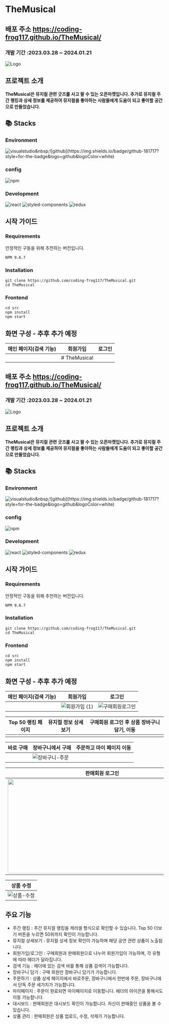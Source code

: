 # TheMusical

## 배포 주소 https://coding-frog117.github.io/TheMusical/

### 개발 기간 :2023.03.28 ~ 2024.01.21

![Logo](https://github.com/coding-frog117/TheMusical/assets/110962765/3322173b-49f0-4037-b2d3-b8f4dea398c9)

## 프로젝트 소개

**TheMusical은 뮤지컬 관련 굿즈를 사고 팔 수 있는 오픈마켓입니다.
추가로 뮤지컬 주간 랭킹과 상세 정보를 제공하여 뮤지컬을 좋아하는 사람들에게 도움이 되고 좋아할 공간으로 만들었습니다.**

## 📚 Stacks

### Environment

![visualstudio](https://img.shields.io/badge/visualstudiocode-007ACC?style=for-the-badge&logo=visualstudiocode&logoColor=white")&nbsp;![github](https://img.shields.io/badge/github-181717?style=for-the-badge&logo=github&logoColor=white)

### config

![npm](https://img.shields.io/badge/npm-CB3837?style=for-the-badge&logo=npm&logoColor=white)

### Development

![react](https://img.shields.io/badge/react-61DAFB?style=for-the-badge&logo=react&logoColor=black)&nbsp;![styled-components](https://img.shields.io/badge/styledcomponents-DB7093?style=for-the-badge&logo=styledcomponents&logoColor=black)&nbsp;![redux](https://img.shields.io/badge/redux-764ABC?style=for-the-badge&logo=redux&logoColor=white)

## 시작 가이드

### Requirements

안정적인 구동을 위해 추천하는 버전입니다.

```
NPM 9.6.7
```

### Installation

```
git clone https://github.com/coding-frog117/TheMusical.git
cd TheMusical
```

### Frontend

```
cd src
npm install
npm start
```

## 화면 구성 - 추후 추가 예정

| 메인 페이지(검색 기능) | 회원가입     | 로그인 |
| ---------------------- | ------------ | ------ |
|                        | # TheMusical |

## 배포 주소 https://coding-frog117.github.io/TheMusical/

### 개발 기간 :2023.03.28 ~ 2024.01.21

![Logo](https://github.com/coding-frog117/TheMusical/assets/110962765/3322173b-49f0-4037-b2d3-b8f4dea398c9)

## 프로젝트 소개

**TheMusical은 뮤지컬 관련 굿즈를 사고 팔 수 있는 오픈마켓입니다.
추가로 뮤지컬 주간 랭킹과 상세 정보를 제공하여 뮤지컬을 좋아하는 사람들에게 도움이 되고 좋아할 공간으로 만들었습니다.**

## 📚 Stacks

### Environment

![visualstudio](https://img.shields.io/badge/visualstudiocode-007ACC?style=for-the-badge&logo=visualstudiocode&logoColor=white")&nbsp;![github](https://img.shields.io/badge/github-181717?style=for-the-badge&logo=github&logoColor=white)

### config

![npm](https://img.shields.io/badge/npm-CB3837?style=for-the-badge&logo=npm&logoColor=white)

### Development

![react](https://img.shields.io/badge/react-61DAFB?style=for-the-badge&logo=react&logoColor=black)&nbsp;![styled-components](https://img.shields.io/badge/styledcomponents-DB7093?style=for-the-badge&logo=styledcomponents&logoColor=black)&nbsp;![redux](https://img.shields.io/badge/redux-764ABC?style=for-the-badge&logo=redux&logoColor=white)

## 시작 가이드

### Requirements

안정적인 구동을 위해 추천하는 버전입니다.

```
NPM 9.6.7
```

### Installation

```
git clone https://github.com/coding-frog117/TheMusical.git
cd TheMusical
```

### Frontend

```
cd src
npm install
npm start
```

## 화면 구성 - 추후 추가 예정

| 메인 페이지(검색 기능) | 회원가입                                                                                                            | 로그인                                                                                                                |
| ---------------------- | ------------------------------------------------------------------------------------------------------------------- | --------------------------------------------------------------------------------------------------------------------- |
|                        | ![회원가입 (1)](https://github.com/coding-frog117/TheMusical/assets/110962765/00c6e955-3fc1-4403-9c74-deab34c21dd2) | ![구매회원로그인](https://github.com/coding-frog117/TheMusical/assets/110962765/1a7b2e7a-3ffc-4b4c-acd4-9bf8a1b5b33c) |

| Top 50 랭킹 페이지 | 뮤지컬 정보 상세보기 | 구매회원 로그인 후 상품 장바구니 담기, 이동 |
| ------------------ | -------------------- | ------------------------------------------- |
|                    |                      |                                             |

| 바로 구매 | 장바구니에서 구매                                                                                                    | 주문하고 마이 페이지 이동 |
| --------- | -------------------------------------------------------------------------------------------------------------------- | ------------------------- |
|           | ![장바구니-주문](https://github.com/coding-frog117/TheMusical/assets/110962765/fddb33ed-2556-4f2a-8dd3-382c78f87f5c) |                           |

| 판매회원 로그인                                                                                                                                | 상품 업로드                                                                                                                                   | 상품 삭제                                                                                                                                   |
| ---------------------------------------------------------------------------------------------------------------------------------------------- | --------------------------------------------------------------------------------------------------------------------------------------------- | ------------------------------------------------------------------------------------------------------------------------------------------- |
| <img src = "https://github.com/coding-frog117/TheMusical/assets/110962765/7321473d-25ac-4ead-9abc-0ca1aada8bbf" width = "600" height = "300"/> | <img src= "https://github.com/coding-frog117/TheMusical/assets/110962765/ac52d064-7ec9-40eb-9dff-d98b1fd93162" width = "600" height = "300"/> | <img src= "https://github.com/coding-frog117/TheMusical/assets/110962765/8371d09a-afd4-4321-9a25-9f949f0a6d8d" width = "600" height="300"/> |

| 상품 수정                                                                                                        |
| ---------------------------------------------------------------------------------------------------------------- |
| ![상품-수정](https://github.com/coding-frog117/TheMusical/assets/110962765/e78f70d3-c2a3-44f3-8d21-1905e103162d) |

## 주요 기능

- 주간 랭킹 : 주간 뮤지컬 랭킹을 캐러셀 형식으로 확인할 수 있습니다. Top 50 더보기 버튼을 누르면 50위까지 확인이 가능합니다.
- 뮤지컬 상세보기 : 뮤지컬 상세 정보 확인이 가능하며 해당 공연 관련 상품이 노출됩니다.
- 회원가입/로그인 : 구매회원과 판매회원으로 나누어 회원가입이 가능하며, 각 유형에 따라 헤더가 달라집니다.
- 검색 기능 : 헤더에 있는 검색 바를 통해 상품 검색이 가능합니다.
- 장바구니 담기 : 구매 회원만 장바구니 담기가 가능합니다.
- 주문하기 : 상품 상세 페이지에서 바로주문, 장바구니에서 한번에 주문, 장바구니에서 단독 주문 세가지가 가능합니다.
- 마이페이지 : 주문이 완료되면 마이페이지로 이동합니다. 헤더의 아이콘을 통해서도 이동 가능합니다.
- 대시보드 : 판매회원은 대시보드 확인이 가능합니다. 자신이 판매중인 상품을 볼 수 있습니다.
- 상품 관리 : 판매회원은 상품 업로드, 수정, 삭제가 가능합니다.
